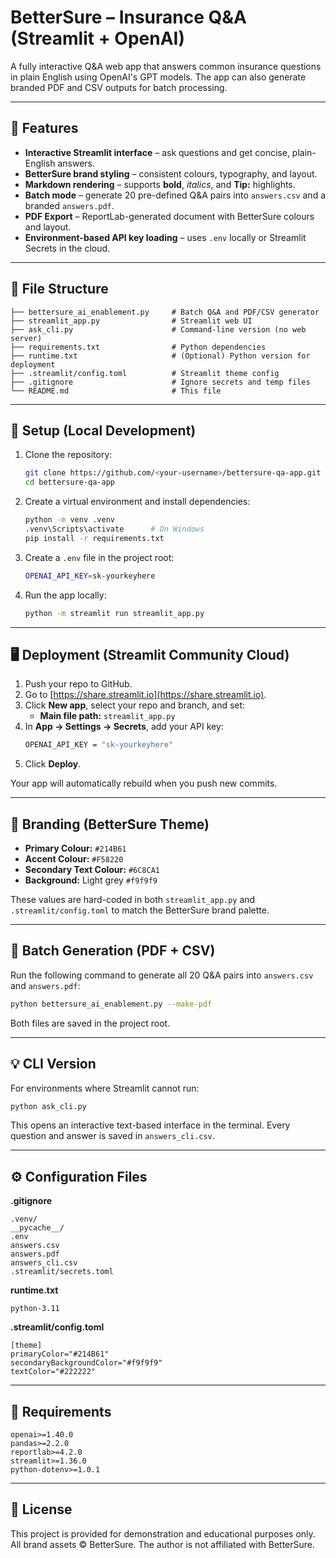 # BetterSure – Insurance Q&A (Streamlit + OpenAI)

A fully interactive Q&A web app that answers common insurance questions in plain English using OpenAI's GPT models. The app can also generate branded PDF and CSV outputs for batch processing.

---

## 🚀 Features

- **Interactive Streamlit interface** – ask questions and get concise, plain-English answers.
- **BetterSure brand styling** – consistent colours, typography, and layout.
- **Markdown rendering** – supports **bold**, *italics*, and **Tip:** highlights.
- **Batch mode** – generate 20 pre-defined Q&A pairs into `answers.csv` and a branded `answers.pdf`.
- **PDF Export** – ReportLab-generated document with BetterSure colours and layout.
- **Environment-based API key loading** – uses `.env` locally or Streamlit Secrets in the cloud.

---

## 🧩 File Structure

```
├── bettersure_ai_enablement.py     # Batch Q&A and PDF/CSV generator
├── streamlit_app.py                # Streamlit web UI
├── ask_cli.py                      # Command-line version (no web server)
├── requirements.txt                # Python dependencies
├── runtime.txt                     # (Optional) Python version for deployment
├── .streamlit/config.toml          # Streamlit theme config
├── .gitignore                      # Ignore secrets and temp files
└── README.md                       # This file
```

---

## 🧠 Setup (Local Development)

1. Clone the repository:
   ```bash
   git clone https://github.com/<your-username>/bettersure-qa-app.git
   cd bettersure-qa-app
   ```

2. Create a virtual environment and install dependencies:
   ```bash
   python -m venv .venv
   .venv\Scripts\activate      # On Windows
   pip install -r requirements.txt
   ```

3. Create a `.env` file in the project root:
   ```bash
   OPENAI_API_KEY=sk-yourkeyhere
   ```

4. Run the app locally:
   ```bash
   python -m streamlit run streamlit_app.py
   ```

---

## 🖥️ Deployment (Streamlit Community Cloud)

1. Push your repo to GitHub.
2. Go to [https://share.streamlit.io](https://share.streamlit.io).
3. Click **New app**, select your repo and branch, and set:
   - **Main file path:** `streamlit_app.py`
4. In **App → Settings → Secrets**, add your API key:
   ```bash
   OPENAI_API_KEY = "sk-yourkeyhere"
   ```
5. Click **Deploy**.

Your app will automatically rebuild when you push new commits.

---

## 🎨 Branding (BetterSure Theme)

- **Primary Colour:** `#214B61`
- **Accent Colour:** `#F58220`
- **Secondary Text Colour:** `#6C8CA1`
- **Background:** Light grey `#f9f9f9`

These values are hard-coded in both `streamlit_app.py` and `.streamlit/config.toml` to match the BetterSure brand palette.

---

## 🧾 Batch Generation (PDF + CSV)

Run the following command to generate all 20 Q&A pairs into `answers.csv` and `answers.pdf`:

```bash
python bettersure_ai_enablement.py --make-pdf
```

Both files are saved in the project root.

---

## 💡 CLI Version

For environments where Streamlit cannot run:

```bash
python ask_cli.py
```

This opens an interactive text-based interface in the terminal. Every question and answer is saved in `answers_cli.csv`.

---

## ⚙️ Configuration Files

**.gitignore**
```
.venv/
__pycache__/
.env
answers.csv
answers.pdf
answers_cli.csv
.streamlit/secrets.toml
```

**runtime.txt**
```
python-3.11
```

**.streamlit/config.toml**
```
[theme]
primaryColor="#214B61"
secondaryBackgroundColor="#f9f9f9"
textColor="#222222"
```

---

## 🧰 Requirements

```
openai>=1.40.0
pandas>=2.2.0
reportlab>=4.2.0
streamlit>=1.36.0
python-dotenv>=1.0.1
```

---

## 📄 License

This project is provided for demonstration and educational purposes only.
All brand assets © BetterSure. The author is not affiliated with BetterSure.
